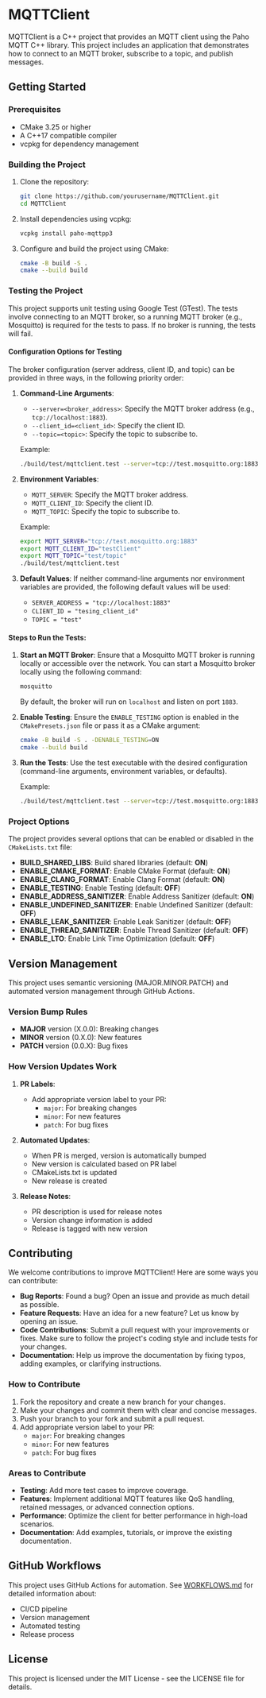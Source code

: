 # MQTTClient

MQTTClient is a C++ project that provides an MQTT client using the Paho MQTT C++ library. This project includes an application that demonstrates how to connect to an MQTT broker, subscribe to a topic, and publish messages.

## Getting Started

### Prerequisites

- CMake 3.25 or higher
- A C++17 compatible compiler
- vcpkg for dependency management

### Building the Project

1. Clone the repository:

    ```sh
    git clone https://github.com/yourusername/MQTTClient.git
    cd MQTTClient
    ```

2. Install dependencies using vcpkg:

    ```sh
    vcpkg install paho-mqttpp3
    ```

3. Configure and build the project using CMake:

    ```sh
    cmake -B build -S .
    cmake --build build
    ```

### Testing the Project

This project supports unit testing using Google Test (GTest). The tests involve connecting to an MQTT broker, so a running MQTT broker (e.g., Mosquitto) is required for the tests to pass. If no broker is running, the tests will fail.

#### Configuration Options for Testing

The broker configuration (server address, client ID, and topic) can be provided in three ways, in the following priority order:

1. **Command-Line Arguments**:
    - `--server=<broker_address>`: Specify the MQTT broker address (e.g., `tcp://localhost:1883`).
    - `--client_id=<client_id>`: Specify the client ID.
    - `--topic=<topic>`: Specify the topic to subscribe to.

    Example:
    ```sh
    ./build/test/mqttclient.test --server=tcp://test.mosquitto.org:1883 --client_id=testClient --topic=test/topic
    ```

2. **Environment Variables**:
    - `MQTT_SERVER`: Specify the MQTT broker address.
    - `MQTT_CLIENT_ID`: Specify the client ID.
    - `MQTT_TOPIC`: Specify the topic to subscribe to.

    Example:
    ```sh
    export MQTT_SERVER="tcp://test.mosquitto.org:1883"
    export MQTT_CLIENT_ID="testClient"
    export MQTT_TOPIC="test/topic"
    ./build/test/mqttclient.test
    ```

3. **Default Values**:
    If neither command-line arguments nor environment variables are provided, the following default values will be used:
    - `SERVER_ADDRESS = "tcp://localhost:1883"`
    - `CLIENT_ID = "tesing_client_id"`
    - `TOPIC = "test"`

#### Steps to Run the Tests:

1. **Start an MQTT Broker**: Ensure that a Mosquitto MQTT broker is running locally or accessible over the network. You can start a Mosquitto broker locally using the following command:

    ```sh
    mosquitto
    ```

    By default, the broker will run on `localhost` and listen on port `1883`.

2. **Enable Testing**: Ensure the `ENABLE_TESTING` option is enabled in the `CMakePresets.json` file or pass it as a CMake argument:

    ```sh
    cmake -B build -S . -DENABLE_TESTING=ON
    cmake --build build
    ```

3. **Run the Tests**: Use the test executable with the desired configuration (command-line arguments, environment variables, or defaults).

    Example:
    ```sh
    ./build/test/mqttclient.test --server=tcp://test.mosquitto.org:1883 --client_id=testClient --topic=test/topic
    ```

### Project Options

The project provides several options that can be enabled or disabled in the `CMakeLists.txt` file:

- **BUILD_SHARED_LIBS**: Build shared libraries (default: **ON**)
- **ENABLE_CMAKE_FORMAT**: Enable CMake Format (default: **ON**)
- **ENABLE_CLANG_FORMAT**: Enable Clang Format (default: **ON**)
- **ENABLE_TESTING**: Enable Testing (default: **OFF**)
- **ENABLE_ADDRESS_SANITIZER**: Enable Address Sanitizer (default: **ON**)
- **ENABLE_UNDEFINED_SANITIZER**: Enable Undefined Sanitizer (default: **OFF**)
- **ENABLE_LEAK_SANITIZER**: Enable Leak Sanitizer (default: **OFF**)
- **ENABLE_THREAD_SANITIZER**: Enable Thread Sanitizer (default: **OFF**)
- **ENABLE_LTO**: Enable Link Time Optimization (default: **OFF**)

## Version Management

This project uses semantic versioning (MAJOR.MINOR.PATCH) and automated version management through GitHub Actions.

### Version Bump Rules

- **MAJOR** version (X.0.0): Breaking changes
- **MINOR** version (0.X.0): New features
- **PATCH** version (0.0.X): Bug fixes

### How Version Updates Work

1. **PR Labels**:
   - Add appropriate version label to your PR:
     - `major`: For breaking changes
     - `minor`: For new features
     - `patch`: For bug fixes

2. **Automated Updates**:
   - When PR is merged, version is automatically bumped
   - New version is calculated based on PR label
   - CMakeLists.txt is updated
   - New release is created

3. **Release Notes**:
   - PR description is used for release notes
   - Version change information is added
   - Release is tagged with new version

## Contributing

We welcome contributions to improve MQTTClient! Here are some ways you can contribute:

- **Bug Reports**: Found a bug? Open an issue and provide as much detail as possible.
- **Feature Requests**: Have an idea for a new feature? Let us know by opening an issue.
- **Code Contributions**: Submit a pull request with your improvements or fixes. Make sure to follow the project's coding style and include tests for your changes.
- **Documentation**: Help us improve the documentation by fixing typos, adding examples, or clarifying instructions.

### How to Contribute

1. Fork the repository and create a new branch for your changes.
2. Make your changes and commit them with clear and concise messages.
3. Push your branch to your fork and submit a pull request.
4. Add appropriate version label to your PR:
   - `major`: For breaking changes
   - `minor`: For new features
   - `patch`: For bug fixes

### Areas to Contribute

- **Testing**: Add more test cases to improve coverage.
- **Features**: Implement additional MQTT features like QoS handling, retained messages, or advanced connection options.
- **Performance**: Optimize the client for better performance in high-load scenarios.
- **Documentation**: Add examples, tutorials, or improve the existing documentation.

## GitHub Workflows

This project uses GitHub Actions for automation. See [WORKFLOWS.md](WORKFLOWS.md) for detailed information about:

- CI/CD pipeline
- Version management
- Automated testing
- Release process

## License

This project is licensed under the MIT License - see the LICENSE file for details.